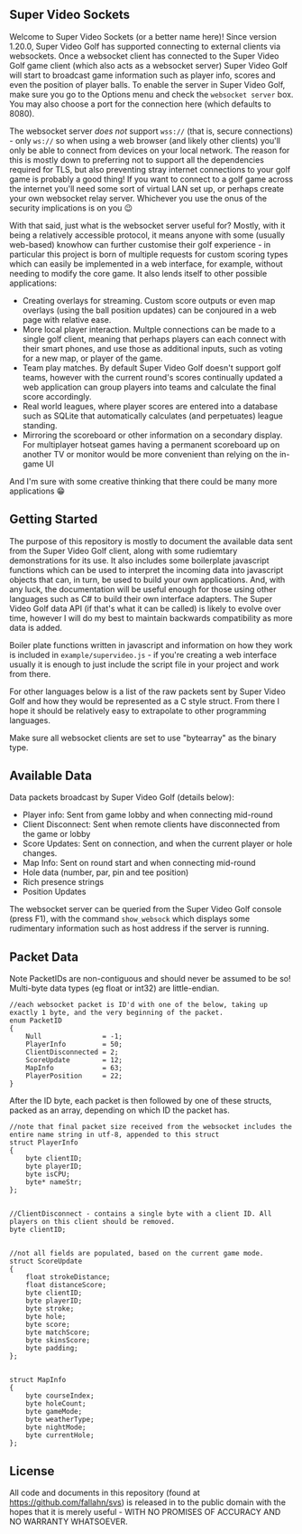 Super Video Sockets
-------------------

Welcome to Super Video Sockets (or a better name here)! Since version 1.20.0, Super Video Golf has supported connecting to external clients via websockets. Once a websocket client has connected to the Super Video Golf game client (which also acts as a websocket server) Super Video Golf will start to broadcast game information such as player info, scores and even the position of player balls. To enable the server in Super Video Golf, make sure you go to the Options menu and check the `websocket server` box. You may also choose a port for the connection here (which defaults to 8080).

The websocket server *does not* support `wss://` (that is, secure connections) - only `ws://` so when using a web browser (and likely other clients) you'll only be able to connect from devices on your local network. The reason for this is mostly down to preferring not to support all the dependencies required for TLS, but also preventing stray internet connections to your golf game is probably a good thing! If you want to connect to a golf game across the internet you'll need some sort of virtual LAN set up, or perhaps create your own websocket relay server. Whichever you use the onus of the security implications is on you 😉

With that said, just what is the websocket server useful for? Mostly, with it being a relatively accessible protocol, it means anyone with some (usually web-based) knowhow can further customise their golf experience - in particular this project is born of multiple requests for custom scoring types which can easily be implemented in a web interface, for example, without needing to modify the core game. It also lends itself to other possible applications:

 - Creating overlays for streaming. Custom score outputs or even map overlays (using the ball position updates) can be conjoured in a web page with relative ease.
 - More local player interaction. Multple connections can be made to a single golf client, meaning that perhaps players can each connect with their smart phones, and use those as additional inputs, such as voting for a new map, or player of the game.
 - Team play matches. By default Super Video Golf doesn't support golf teams, however with the current round's scores continually updated a web application can group players into teams and calculate the final score accordingly.
 - Real world leagues, where player scores are entered into a database such as SQLite that automatically calculates (and perpetuates) league standing.
 - Mirroring the scoreboard or other information on a secondary display. For multiplayer hotseat games having a permanent scoreboard up on another TV or monitor would be more convenient than relying on the in-game UI

And I'm sure with some creative thinking that there could be many more applications 😁



Getting Started
---------------

The purpose of this repository is mostly to document the available data sent from the Super Video Golf client, along with some rudiemtary demonstrations for its use. It also includes some boilerplate javascript functions which can be used to interpret the incoming data into javascript objects that can, in turn, be used to build your own applications. And, with any luck, the documentation will be useful enough for those using other languages such as C# to build their own interface adapters. The Super Video Golf data API (if that's what it can be called) is likely to evolve over time, however I will do my best to maintain backwards compatibility as more data is added.

Boiler plate functions written in javascript and information on how they work is included in `example/supervideo.js` - if you're creating a web interface usually it is enough to just include the script file in your project and work from there.

For other languages below is a list of the raw packets sent by Super Video Golf and how they would be represented as a C style struct. From there I hope it should be relatively easy to extrapolate to other programming languages.

Make sure all websocket clients are set to use "bytearray" as the binary type.



Available Data
--------------
Data packets broadcast by Super Video Golf (details below):

 - Player info: Sent from game lobby and when connecting mid-round
 - Client Disconnect: Sent when remote clients have disconnected from the game or lobby
 - Score Updates: Sent on connection, and when the current player or hole changes.
 - Map Info: Sent on round start and when connecting mid-round
 - Hole data (number, par, pin and tee position) <NA>
 - Rich presence strings <NA>
 - Position Updates <NA>    


The websocket server can be queried from the Super Video Golf console (press F1), with the command `show_websock` which displays some rudimentary information such as host address if the server is running.


Packet Data
-----------

Note PacketIDs are non-contiguous and should never be assumed to be so! Multi-byte data types (eg float or int32) are little-endian.

    //each websocket packet is ID'd with one of the below, taking up exactly 1 byte, and the very beginning of the packet.
    enum PacketID
    {
        Null               = -1;
        PlayerInfo         = 50;
        ClientDisconnected = 2;        
        ScoreUpdate        = 12;
        MapInfo            = 63;
        PlayerPosition     = 22;
    }

After the ID byte, each packet is then followed by one of these structs, packed as an array, depending on which ID the packet has.


    //note that final packet size received from the websocket includes the entire name string in utf-8, appended to this struct
    struct PlayerInfo
    {
        byte clientID;
        byte playerID;
        byte isCPU;
        byte* nameStr;
    };


    //ClientDisconnect - contains a single byte with a client ID. All players on this client should be removed.
    byte clientID;


    //not all fields are populated, based on the current game mode.
    struct ScoreUpdate
    {
        float strokeDistance;
        float distanceScore;
        byte clientID;
        byte playerID;
        byte stroke;
        byte hole;
        byte score;
        byte matchScore;
        byte skinsScore;
        byte padding;
    };


    struct MapInfo
    {
        byte courseIndex;
        byte holeCount;
        byte gameMode;        
        byte weatherType;
        byte nightMode;
        byte currentHole;
    };


License
-------
All code and documents in this repository (found at https://github.com/fallahn/svs) is released in to the public domain with the hopes that it is merely useful - WITH NO PROMISES OF ACCURACY AND NO WARRANTY WHATSOEVER.